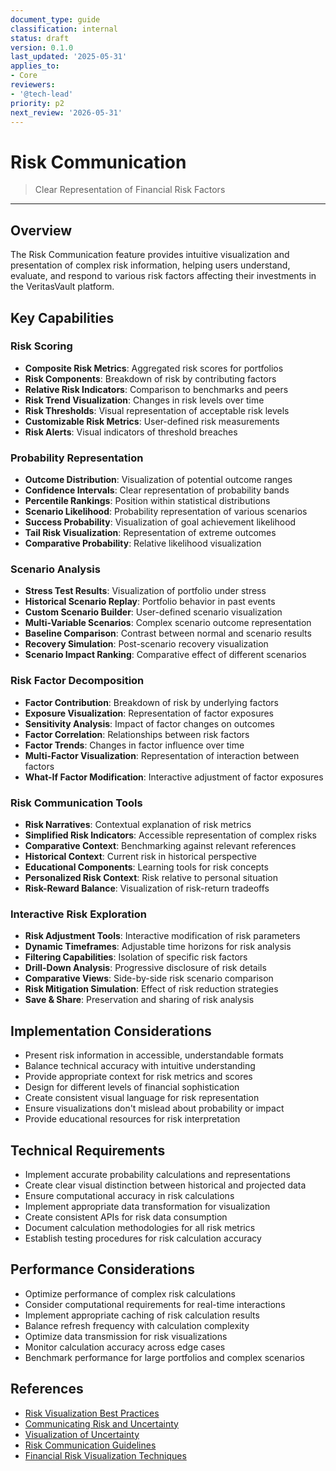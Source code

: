 ```yaml
---
document_type: guide
classification: internal
status: draft
version: 0.1.0
last_updated: '2025-05-31'
applies_to:
- Core
reviewers:
- '@tech-lead'
priority: p2
next_review: '2026-05-31'
---
```


# Risk Communication

> Clear Representation of Financial Risk Factors

---

## Overview

The Risk Communication feature provides intuitive visualization and presentation of complex risk information, helping users understand, evaluate, and respond to various risk factors affecting their investments in the VeritasVault platform.

## Key Capabilities

### Risk Scoring

* **Composite Risk Metrics**: Aggregated risk scores for portfolios
* **Risk Components**: Breakdown of risk by contributing factors
* **Relative Risk Indicators**: Comparison to benchmarks and peers
* **Risk Trend Visualization**: Changes in risk levels over time
* **Risk Thresholds**: Visual representation of acceptable risk levels
* **Customizable Risk Metrics**: User-defined risk measurements
* **Risk Alerts**: Visual indicators of threshold breaches

### Probability Representation

* **Outcome Distribution**: Visualization of potential outcome ranges
* **Confidence Intervals**: Clear representation of probability bands
* **Percentile Rankings**: Position within statistical distributions
* **Scenario Likelihood**: Probability representation of various scenarios
* **Success Probability**: Visualization of goal achievement likelihood
* **Tail Risk Visualization**: Representation of extreme outcomes
* **Comparative Probability**: Relative likelihood visualization

### Scenario Analysis

* **Stress Test Results**: Visualization of portfolio under stress
* **Historical Scenario Replay**: Portfolio behavior in past events
* **Custom Scenario Builder**: User-defined scenario visualization
* **Multi-Variable Scenarios**: Complex scenario outcome representation
* **Baseline Comparison**: Contrast between normal and scenario results
* **Recovery Simulation**: Post-scenario recovery visualization
* **Scenario Impact Ranking**: Comparative effect of different scenarios

### Risk Factor Decomposition

* **Factor Contribution**: Breakdown of risk by underlying factors
* **Exposure Visualization**: Representation of factor exposures
* **Sensitivity Analysis**: Impact of factor changes on outcomes
* **Factor Correlation**: Relationships between risk factors
* **Factor Trends**: Changes in factor influence over time
* **Multi-Factor Visualization**: Representation of interaction between factors
* **What-If Factor Modification**: Interactive adjustment of factor exposures

### Risk Communication Tools

* **Risk Narratives**: Contextual explanation of risk metrics
* **Simplified Risk Indicators**: Accessible representation of complex risks
* **Comparative Context**: Benchmarking against relevant references
* **Historical Context**: Current risk in historical perspective
* **Educational Components**: Learning tools for risk concepts
* **Personalized Risk Context**: Risk relative to personal situation
* **Risk-Reward Balance**: Visualization of risk-return tradeoffs

### Interactive Risk Exploration

* **Risk Adjustment Tools**: Interactive modification of risk parameters
* **Dynamic Timeframes**: Adjustable time horizons for risk analysis
* **Filtering Capabilities**: Isolation of specific risk factors
* **Drill-Down Analysis**: Progressive disclosure of risk details
* **Comparative Views**: Side-by-side risk scenario comparison
* **Risk Mitigation Simulation**: Effect of risk reduction strategies
* **Save & Share**: Preservation and sharing of risk analysis

## Implementation Considerations

* Present risk information in accessible, understandable formats
* Balance technical accuracy with intuitive understanding
* Provide appropriate context for risk metrics and scores
* Design for different levels of financial sophistication
* Create consistent visual language for risk representation
* Ensure visualizations don't mislead about probability or impact
* Provide educational resources for risk interpretation

## Technical Requirements

* Implement accurate probability calculations and representations
* Create clear visual distinction between historical and projected data
* Ensure computational accuracy in risk calculations
* Implement appropriate data transformation for visualization
* Create consistent APIs for risk data consumption
* Document calculation methodologies for all risk metrics
* Establish testing procedures for risk calculation accuracy

## Performance Considerations

* Optimize performance of complex risk calculations
* Consider computational requirements for real-time interactions
* Implement appropriate caching of risk calculation results
* Balance refresh frequency with calculation complexity
* Optimize data transmission for risk visualizations
* Monitor calculation accuracy across edge cases
* Benchmark performance for large portfolios and complex scenarios

## References

* [Risk Visualization Best Practices](https://www.bis.org/publ/cgfs44.pdf)
* [Communicating Risk and Uncertainty](https://www.nap.edu/catalog/12272/science-and-decisions-advancing-risk-assessment)
* [Visualization of Uncertainty](https://ieeexplore.ieee.org/document/6327244)
* [Risk Communication Guidelines](https://www.cdc.gov/nceh/lead/publications/1997/risk_comm_guide.htm)
* [Financial Risk Visualization Techniques](https://www.researchgate.net/publication/220586358_A_Survey_of_Visualization_Systems_for_Financial_Risk_Management)